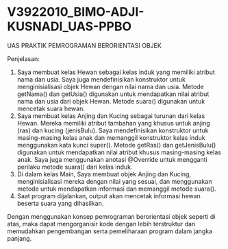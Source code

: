 # V3922010_BIMO-ADJI-KUSNADI_UAS-PPBO
UAS PRAKTIK PEMROGRAMAN BERORIENTASI OBJEK

Penjelasan:
1. Saya membuat kelas Hewan sebagai kelas induk yang memiliki atribut nama dan usia. Saya juga mendefinisikan konstruktor untuk menginisialisasi objek Hewan dengan nilai nama dan usia. Metode getNama() dan getUsia() digunakan untuk mendapatkan nilai atribut nama dan usia dari objek Hewan. Metode suara() digunakan untuk mencetak suara hewan.
2. Saya membuat kelas Anjing dan Kucing sebagai turunan dari kelas Hewan. Mereka memiliki atribut tambahan yang khusus untuk anjing (ras) dan kucing (jenisBulu).     Saya mendefinisikan konstruktor untuk masing-masing kelas anak dan memanggil konstruktor kelas induk menggunakan kata kunci super(). Metode getRas() dan getJenisBulu() digunakan untuk mendapatkan nilai atribut khusus masing-masing kelas anak. Saya juga menggunakan anotasi @Override untuk mengganti perilaku metode suara() dari kelas induk.
3. Di dalam kelas Main, Saya membuat objek Anjing dan Kucing, menginisialisasi mereka dengan nilai yang sesuai, dan menggunakan metode untuk mendapatkan informasi dan memanggil metode suara().
4. Saat program dijalankan, output akan mencetak informasi hewan beserta suara yang dihasilkan.

Dengan menggunakan konsep pemrograman berorientasi objek seperti di atas, maka dapat mengorganisir kode dengan lebih terstruktur dan memudahkan pengembangan serta pemeliharaan program dalam jangka panjang.
